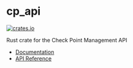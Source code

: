 # cp_api

[![crates.io](https://img.shields.io/crates/v/cp_api.svg)](https://crates.io/crates/cp_api)

Rust crate for the Check Point Management API

- [Documentation](https://docs.rs/cp_api)
- [API Reference](https://sc1.checkpoint.com/documents/latest/APIs/index.html)
